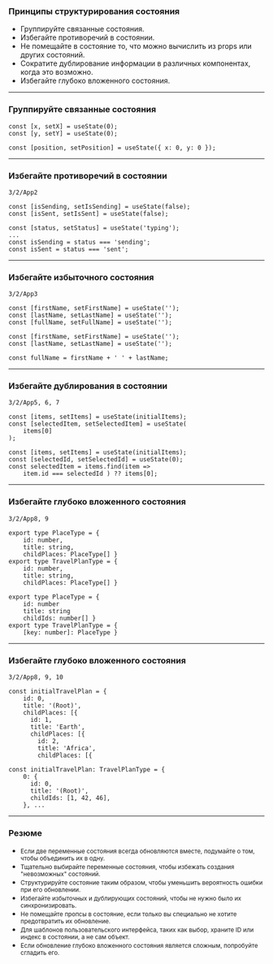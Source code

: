 ### Принципы структурирования состояния

- Группируйте связанные состояния. 
- Избегайте противоречий в состоянии.
- Не помещайте в состояние то, что можно вычислить из props или других состояний.
- Сократите дублирование информации в различных компонентах, когда это возможно.
- Избегайте глубоко вложенного состояния.

---

### Группируйте связанные состояния

```
const [x, setX] = useState(0);
const [y, setY] = useState(0);
```
```
const [position, setPosition] = useState({ x: 0, y: 0 });
```

---

### Избегайте противоречий в состоянии

```3/2/App2```

```
const [isSending, setIsSending] = useState(false);
const [isSent, setIsSent] = useState(false);
```

```
const [status, setStatus] = useState('typing');
...
const isSending = status === 'sending';
const isSent = status === 'sent';
```

---

### Избегайте избыточного состояния

```3/2/App3```

```
const [firstName, setFirstName] = useState('');
const [lastName, setLastName] = useState('');
const [fullName, setFullName] = useState('');
```
```
const [firstName, setFirstName] = useState('');
const [lastName, setLastName] = useState('');

const fullName = firstName + ' ' + lastName;
```

---

### Избегайте дублирования в состоянии

```3/2/App5, 6, 7```

```
const [items, setItems] = useState(initialItems);
const [selectedItem, setSelectedItem] = useState(
    items[0]
);
```
```
const [items, setItems] = useState(initialItems);
const [selectedId, setSelectedId] = useState(0);
const selectedItem = items.find(item =>
    item.id === selectedId ) ?? items[0];
```

---

### Избегайте глубоко вложенного состояния

```3/2/App8, 9```
```
export type PlaceType = {
    id: number,
    title: string,
    childPlaces: PlaceType[] }
export type TravelPlanType = {
    id: number,
    title: string,
    childPlaces: PlaceType[] }
```

```
export type PlaceType = {
    id: number
    title: string
    childIds: number[] }
export type TravelPlanType = {
    [key: number]: PlaceType }
```

---

### Избегайте глубоко вложенного состояния

```3/2/App8, 9, 10```
```
const initialTravelPlan = {
    id: 0,
    title: '(Root)',
    childPlaces: [{
      id: 1,
      title: 'Earth',
      childPlaces: [{
        id: 2,
        title: 'Africa',
        childPlaces: [{
```

```
const initialTravelPlan: TravelPlanType = {
    0: {
      id: 0,
      title: '(Root)',
      childIds: [1, 42, 46],
    }, ...
```

---

### Резюме


- <small>Если две переменные состояния всегда обновляются вместе, подумайте о том, чтобы объединить их в одну.</small>
- <small>Тщательно выбирайте переменные состояния, чтобы избежать создания "невозможных" состояний.</small>
- <small>Структурируйте состояние таким образом, чтобы уменьшить вероятность ошибки при его обновлении.</small>
- <small>Избегайте избыточных и дублирующих состояний, чтобы не нужно было их синхронизировать.</small>
- <small>Не помещайте пропсы в состояние, если только вы специально не хотите предотвратить их обновление.</small>
- <small>Для шаблонов пользовательского интерфейса, таких как выбор, храните ID или индекс в состоянии, а не сам объект.</small>
- <small>Если обновление глубоко вложенного состояния является сложным, попробуйте сгладить его.</small>
